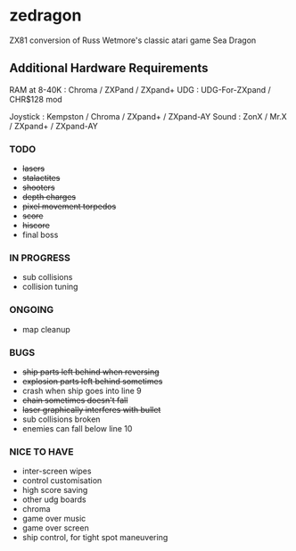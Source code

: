 # zedragon
ZX81 conversion of Russ Wetmore's classic atari game Sea Dragon

## Additional Hardware Requirements

RAM at 8-40K : Chroma / ZXPand / ZXpand+
UDG : UDG-For-ZXpand / CHR$128 mod

Joystick : Kempston / Chroma / ZXpand+ / ZXpand-AY
Sound : ZonX / Mr.X / ZXpand+ / ZXpand-AY


### TODO
* ~~lasers~~
* ~~stalactites~~
* ~~shooters~~
* ~~depth charges~~
* ~~pixel movement torpedos~~
* ~~score~~
* ~~hiscore~~
* final boss

### IN PROGRESS
* sub collisions
* collision tuning

### ONGOING
* map cleanup

### BUGS
* ~~ship parts left behind when reversing~~
* ~~explosion parts left behind sometimes~~
* crash when ship goes into line 9
* ~~chain sometimes doesn't fall~~
* ~~laser graphically interferes with bullet~~
* sub collisions broken
* enemies can fall below line 10

### NICE TO HAVE
* inter-screen wipes
* control customisation
* high score saving
* other udg boards
* chroma
* game over music
* game over screen
* ship control, for tight spot maneuvering
